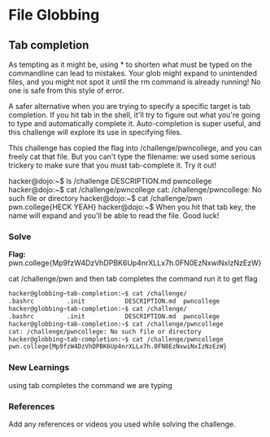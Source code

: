 # File Globbing

## Tab completion

As tempting as it might be, using * to shorten what must be typed on the commandline can lead to mistakes. Your glob might expand to unintended files, and you might not spot it until the rm command is already running! No one is safe from this style of error.

A safer alternative when you are trying to specify a specific target is tab completion. If you hit tab in the shell, it'll try to figure out what you're going to type and automatically complete it. Auto-completion is super useful, and this challenge will explore its use in specifying files.

This challenge has copied the flag into /challenge/pwncollege, and you can freely cat that file. But you can't type the filename: we used some serious trickery to make sure that you must tab-complete it. Try it out!

hacker@dojo:~$ ls /challenge
DESCRIPTION.md  pwncollege
hacker@dojo:~$ cat /challenge/pwncollege
cat: /challenge/pwncollege: No such file or directory
hacker@dojo:~$ cat /challenge/pwn<TAB>
pwn.college{HECK YEAH}
hacker@dojo:~$
When you hit that tab key, the name will expand and you'll be able to read the file. Good luck!

### Solve
**Flag:** pwn.college{Mp9fzW4DzVhDPBK6Up4nrXLLx7h.0FN0EzNxwiNxIzNzEzW}

cat /challenge/pwn and then tab completes the command run it to get flag

```bash
hacker@globbing~tab-completion:~$ cat /challenge/
.bashrc         .init           DESCRIPTION.md  pwncollege​
hacker@globbing~tab-completion:~$ cat /challenge/
.bashrc         .init           DESCRIPTION.md  pwncollege​
hacker@globbing~tab-completion:~$ cat /challenge/pwncollege
cat: /challenge/pwncollege: No such file or directory
hacker@globbing~tab-completion:~$ cat /challenge/pwncollege​
pwn.college{Mp9fzW4DzVhDPBK6Up4nrXLLx7h.0FN0EzNxwiNxIzNzEzW}
```

### New Learnings
using tab completes the command we are typing

### References 
Add any references or videos you used while solving the challenge.
